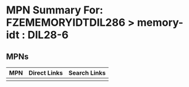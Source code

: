 



# MPN Summary For: FZEMEMORYIDTDIL286 > memory-idt : DIL28-6

## MPNs
  

|MPN|Direct Links|Search Links|
| :--- | :--- | :--- |
||||
